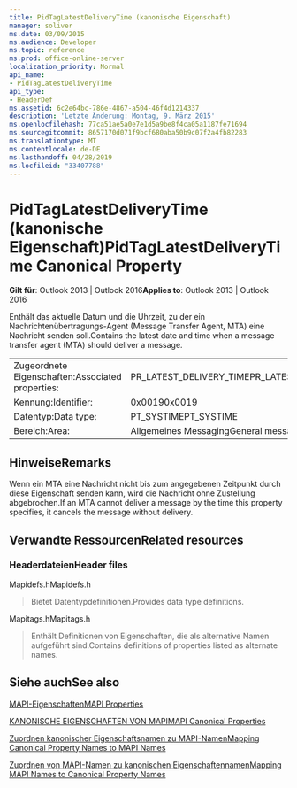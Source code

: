 ```yaml
---
title: PidTagLatestDeliveryTime (kanonische Eigenschaft)
manager: soliver
ms.date: 03/09/2015
ms.audience: Developer
ms.topic: reference
ms.prod: office-online-server
localization_priority: Normal
api_name:
- PidTagLatestDeliveryTime
api_type:
- HeaderDef
ms.assetid: 6c2e64bc-786e-4867-a504-46f4d1214337
description: 'Letzte Änderung: Montag, 9. März 2015'
ms.openlocfilehash: 77ca51ae5a0e7e1d5a9be8f4ca05a1187fe71694
ms.sourcegitcommit: 8657170d071f9bcf680aba50b9c07f2a4fb82283
ms.translationtype: MT
ms.contentlocale: de-DE
ms.lasthandoff: 04/28/2019
ms.locfileid: "33407788"
---
```

# <a name="pidtaglatestdeliverytime-canonical-property"></a><span data-ttu-id="2af55-103">PidTagLatestDeliveryTime (kanonische Eigenschaft)</span><span class="sxs-lookup"><span data-stu-id="2af55-103">PidTagLatestDeliveryTime Canonical Property</span></span>

  
  
<span data-ttu-id="2af55-104">**Gilt für**: Outlook 2013 | Outlook 2016</span><span class="sxs-lookup"><span data-stu-id="2af55-104">**Applies to**: Outlook 2013 | Outlook 2016</span></span> 
  
<span data-ttu-id="2af55-105">Enthält das aktuelle Datum und die Uhrzeit, zu der ein Nachrichtenübertragungs-Agent (Message Transfer Agent, MTA) eine Nachricht senden soll.</span><span class="sxs-lookup"><span data-stu-id="2af55-105">Contains the latest date and time when a message transfer agent (MTA) should deliver a message.</span></span> 
  
|||
|:-----|:-----|
|<span data-ttu-id="2af55-106">Zugeordnete Eigenschaften:</span><span class="sxs-lookup"><span data-stu-id="2af55-106">Associated properties:</span></span>  <br/> |<span data-ttu-id="2af55-107">PR_LATEST_DELIVERY_TIME</span><span class="sxs-lookup"><span data-stu-id="2af55-107">PR_LATEST_DELIVERY_TIME</span></span>  <br/> |
|<span data-ttu-id="2af55-108">Kennung:</span><span class="sxs-lookup"><span data-stu-id="2af55-108">Identifier:</span></span>  <br/> |<span data-ttu-id="2af55-109">0x0019</span><span class="sxs-lookup"><span data-stu-id="2af55-109">0x0019</span></span>  <br/> |
|<span data-ttu-id="2af55-110">Datentyp:</span><span class="sxs-lookup"><span data-stu-id="2af55-110">Data type:</span></span>  <br/> |<span data-ttu-id="2af55-111">PT_SYSTIME</span><span class="sxs-lookup"><span data-stu-id="2af55-111">PT_SYSTIME</span></span>  <br/> |
|<span data-ttu-id="2af55-112">Bereich:</span><span class="sxs-lookup"><span data-stu-id="2af55-112">Area:</span></span>  <br/> |<span data-ttu-id="2af55-113">Allgemeines Messaging</span><span class="sxs-lookup"><span data-stu-id="2af55-113">General messaging</span></span>  <br/> |
   
## <a name="remarks"></a><span data-ttu-id="2af55-114">Hinweise</span><span class="sxs-lookup"><span data-stu-id="2af55-114">Remarks</span></span>

<span data-ttu-id="2af55-115">Wenn ein MTA eine Nachricht nicht bis zum angegebenen Zeitpunkt durch diese Eigenschaft senden kann, wird die Nachricht ohne Zustellung abgebrochen.</span><span class="sxs-lookup"><span data-stu-id="2af55-115">If an MTA cannot deliver a message by the time this property specifies, it cancels the message without delivery.</span></span> 
  
## <a name="related-resources"></a><span data-ttu-id="2af55-116">Verwandte Ressourcen</span><span class="sxs-lookup"><span data-stu-id="2af55-116">Related resources</span></span>

### <a name="header-files"></a><span data-ttu-id="2af55-117">Headerdateien</span><span class="sxs-lookup"><span data-stu-id="2af55-117">Header files</span></span>

<span data-ttu-id="2af55-118">Mapidefs.h</span><span class="sxs-lookup"><span data-stu-id="2af55-118">Mapidefs.h</span></span>
  
> <span data-ttu-id="2af55-119">Bietet Datentypdefinitionen.</span><span class="sxs-lookup"><span data-stu-id="2af55-119">Provides data type definitions.</span></span>
    
<span data-ttu-id="2af55-120">Mapitags.h</span><span class="sxs-lookup"><span data-stu-id="2af55-120">Mapitags.h</span></span>
  
> <span data-ttu-id="2af55-121">Enthält Definitionen von Eigenschaften, die als alternative Namen aufgeführt sind.</span><span class="sxs-lookup"><span data-stu-id="2af55-121">Contains definitions of properties listed as alternate names.</span></span>
    
## <a name="see-also"></a><span data-ttu-id="2af55-122">Siehe auch</span><span class="sxs-lookup"><span data-stu-id="2af55-122">See also</span></span>



[<span data-ttu-id="2af55-123">MAPI-Eigenschaften</span><span class="sxs-lookup"><span data-stu-id="2af55-123">MAPI Properties</span></span>](mapi-properties.md)
  
[<span data-ttu-id="2af55-124">KANONISCHE EIGENSCHAFTEN VON MAPI</span><span class="sxs-lookup"><span data-stu-id="2af55-124">MAPI Canonical Properties</span></span>](mapi-canonical-properties.md)
  
[<span data-ttu-id="2af55-125">Zuordnen kanonischer Eigenschaftsnamen zu MAPI-Namen</span><span class="sxs-lookup"><span data-stu-id="2af55-125">Mapping Canonical Property Names to MAPI Names</span></span>](mapping-canonical-property-names-to-mapi-names.md)
  
[<span data-ttu-id="2af55-126">Zuordnen von MAPI-Namen zu kanonischen Eigenschaftennamen</span><span class="sxs-lookup"><span data-stu-id="2af55-126">Mapping MAPI Names to Canonical Property Names</span></span>](mapping-mapi-names-to-canonical-property-names.md)

